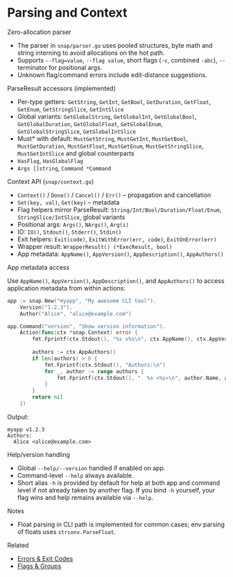 # Parsing and Context

Zero-allocation parser
- The parser in `snap/parser.go` uses pooled structures, byte math and string interning to avoid allocations on the hot path.
- Supports `--flag=value`, `--flag value`, short flags (`-v`, combined `-abc`), `--` terminator for positional args.
- Unknown flag/command errors include edit-distance suggestions.

ParseResult accessors (implemented)
- Per-type getters: `GetString`, `GetInt`, `GetBool`, `GetDuration`, `GetFloat`, `GetEnum`, `GetStringSlice`, `GetIntSlice`
- Global variants: `GetGlobalString`, `GetGlobalInt`, `GetGlobalBool`, `GetGlobalDuration`, `GetGlobalFloat`, `GetGlobalEnum`, `GetGlobalStringSlice`, `GetGlobalIntSlice`
- Must* with default: `MustGetString`, `MustGetInt`, `MustGetBool`, `MustGetDuration`, `MustGetFloat`, `MustGetEnum`, `MustGetStringSlice`, `MustGetIntSlice` and global counterparts
- `HasFlag`, `HasGlobalFlag`
- `Args []string`, `Command *Command`

Context API (`snap/context.go`)
- `Context()` / `Done()` / `Cancel()` / `Err()` – propagation and cancellation
- `Set(key, val)`, `Get(key)` – metadata
- Flag helpers mirror ParseResult: `String/Int/Bool/Duration/Float/Enum`, `StringSlice/IntSlice`, global variants
- Positional args: `Args()`, `NArgs()`, `Arg(i)`
- IO: `IO()`, `Stdout()`, `Stderr()`, `Stdin()`
- Exit helpers: `Exit(code)`, `ExitWithError(err, code)`, `ExitOnError(err)`
- Wrapper result: `WrapperResult() (*ExecResult, bool)`
- App metadata: `AppName()`, `AppVersion()`, `AppDescription()`, `AppAuthors()`

App metadata access

Use `AppName()`, `AppVersion()`, `AppDescription()`, and `AppAuthors()` to access application metadata from within actions:

```go
app := snap.New("myapp", "My awesome CLI tool").
    Version("1.2.3").
    Author("Alice", "alice@example.com")

app.Command("version", "Show version information").
    Action(func(ctx *snap.Context) error {
        fmt.Fprintf(ctx.Stdout(), "%s v%s\n", ctx.AppName(), ctx.AppVersion())
        
        authors := ctx.AppAuthors()
        if len(authors) > 0 {
            fmt.Fprintf(ctx.Stdout(), "Authors:\n")
            for _, author := range authors {
                fmt.Fprintf(ctx.Stdout(), "  %s <%s>\n", author.Name, author.Email)
            }
        }
        return nil
    })
```

Output:
```
myapp v1.2.3
Authors:
  Alice <alice@example.com>
```

Help/version handling
- Global `--help/--version` handled if enabled on app.
- Command-level `--help` always available.
- Short alias `-h` is provided by default for help at both app and command level if not already taken by another flag. If you bind `-h` yourself, your flag wins and help remains available via `--help`.

Notes
- Float parsing in CLI path is implemented for common cases; env parsing of floats uses `strconv.ParseFloat`.

Related
- [Errors & Exit Codes](./errors-and-exit-codes.md)
- [Flags & Groups](./flags-and-groups.md)
